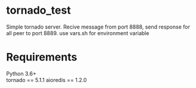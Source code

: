 # tornado_test
Simple tornado server. Recive message from port 8888, send response for all peer to port 8889.
use vars.sh for environment variable

# Requirements

Python 3.6+  
tornado == 5.1.1
aioredis == 1.2.0

